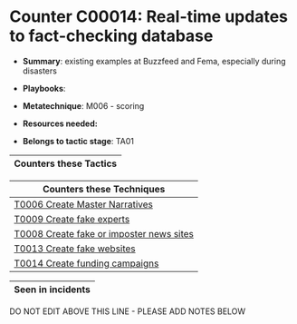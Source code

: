# Counter C00014: Real-time updates to fact-checking database

* **Summary**: existing examples at Buzzfeed and Fema, especially during disasters

* **Playbooks**: 

* **Metatechnique**: M006 - scoring

* **Resources needed:** 

* **Belongs to tactic stage**: TA01


| Counters these Tactics |
| ---------------------- |



| Counters these Techniques |
| ------------------------- |
| [T0006 Create Master Narratives](../techniques/T0006.md) |
| [T0009 Create fake experts](../techniques/T0009.md) |
| [T0008 Create fake or imposter news sites](../techniques/T0008.md) |
| [T0013 Create fake websites](../techniques/T0013.md) |
| [T0014 Create funding campaigns](../techniques/T0014.md) |



| Seen in incidents |
| ----------------- |


DO NOT EDIT ABOVE THIS LINE - PLEASE ADD NOTES BELOW